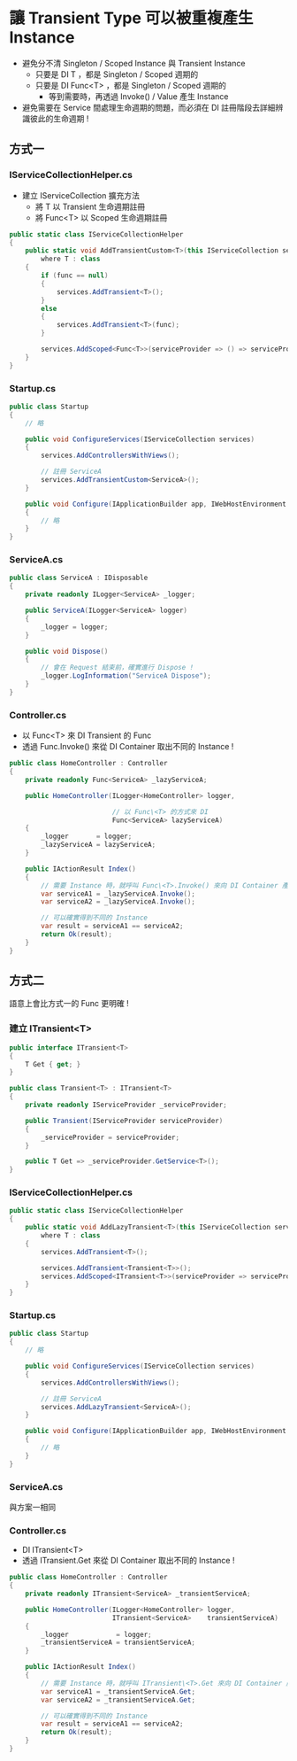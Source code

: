# 讓 Transient Type 可以被重複產生 Instance

- 避免分不清 Singleton / Scoped Instance 與 Transient Instance
  - 只要是 DI T ，都是 Singleton / Scoped 週期的
  - 只要是 DI Func\<T> ，都是 Singleton / Scoped 週期的
    - 等到需要時，再透過 Invoke() / Value 產生 Instance
- 避免需要在 Service 間處理生命週期的問題，而必須在 DI 註冊階段去詳細辨識彼此的生命週期 !

## 方式一

### IServiceCollectionHelper.cs

-   建立 IServiceCollection 擴充方法
    -   將 T 以 Transient 生命週期註冊
    -   將 Func\<T> 以 Scoped 生命週期註冊

```csharp
public static class IServiceCollectionHelper
{
    public static void AddTransientCustom<T>(this IServiceCollection services, Func<IServiceProvider, T> func = null)
        where T : class
    {
        if (func == null)
        {
            services.AddTransient<T>();
        }
        else
        {
            services.AddTransient<T>(func);
        }

        services.AddScoped<Func<T>>(serviceProvider => () => serviceProvider.GetService<T>());
    }
}
```

### Startup.cs

```csharp
public class Startup
{
    // 略

    public void ConfigureServices(IServiceCollection services)
    {
        services.AddControllersWithViews();

        // 註冊 ServiceA
        services.AddTransientCustom<ServiceA>();
    }

    public void Configure(IApplicationBuilder app, IWebHostEnvironment env)
    {
        // 略
    }
}
```

### ServiceA.cs

```csharp
public class ServiceA : IDisposable
{
    private readonly ILogger<ServiceA> _logger;

    public ServiceA(ILogger<ServiceA> logger)
    {
        _logger = logger;
    }

    public void Dispose()
    {
        // 會在 Request 結束前，確實進行 Dispose !
        _logger.LogInformation("ServiceA Dispose");
    }
}
```

### Controller.cs

- 以 Func\<T> 來 DI Transient 的 Func
- 透過 Func.Invoke() 來從 DI Container 取出不同的 Instance !

```csharp
public class HomeController : Controller
{
    private readonly Func<ServiceA> _lazyServiceA;

    public HomeController(ILogger<HomeController> logger,

                          // 以 Func\<T> 的方式來 DI
                          Func<ServiceA> lazyServiceA)
    {
        _logger       = logger;
        _lazyServiceA = lazyServiceA;
    }

    public IActionResult Index()
    {
        // 需要 Instance 時，就呼叫 Func\<T>.Invoke() 來向 DI Container 產生 Instance
        var serviceA1 = _lazyServiceA.Invoke();
        var serviceA2 = _lazyServiceA.Invoke();

        // 可以確實得到不同的 Instance
        var result = serviceA1 == serviceA2;
        return Ok(result);
    }
}
```

## 方式二

語意上會比方式一的 Func 更明確 !

### 建立 ITransient\<T>

```csharp
public interface ITransient<T>
{
    T Get { get; }
}

public class Transient<T> : ITransient<T>
{
    private readonly IServiceProvider _serviceProvider;

    public Transient(IServiceProvider serviceProvider)
    {
        _serviceProvider = serviceProvider;
    }

    public T Get => _serviceProvider.GetService<T>();
}
```

### IServiceCollectionHelper.cs

```csharp
public static class IServiceCollectionHelper
{
    public static void AddLazyTransient<T>(this IServiceCollection services)
        where T : class
    {
        services.AddTransient<T>();

        services.AddTransient<Transient<T>>();
        services.AddScoped<ITransient<T>>(serviceProvider => serviceProvider.GetService<Transient<T>>());
    }
}
```

### Startup.cs

```csharp
public class Startup
{
    // 略

    public void ConfigureServices(IServiceCollection services)
    {
        services.AddControllersWithViews();

        // 註冊 ServiceA
        services.AddLazyTransient<ServiceA>();
    }

    public void Configure(IApplicationBuilder app, IWebHostEnvironment env)
    {
        // 略
    }
}
```

### ServiceA.cs

與方案一相同

### Controller.cs

- DI ITransient\<T>
- 透過 ITransient.Get 來從 DI Container 取出不同的 Instance !

```csharp
public class HomeController : Controller
{
    private readonly ITransient<ServiceA> _transientServiceA;

    public HomeController(ILogger<HomeController> logger,
                          ITransient<ServiceA>    transientServiceA)
    {
        _logger            = logger;
        _transientServiceA = transientServiceA;
    }

    public IActionResult Index()
    {
        // 需要 Instance 時，就呼叫 ITransient\<T>.Get 來向 DI Container 產生 Instance
        var serviceA1 = _transientServiceA.Get;
        var serviceA2 = _transientServiceA.Get;

        // 可以確實得到不同的 Instance
        var result = serviceA1 == serviceA2;
        return Ok(result);
    }
}
```
